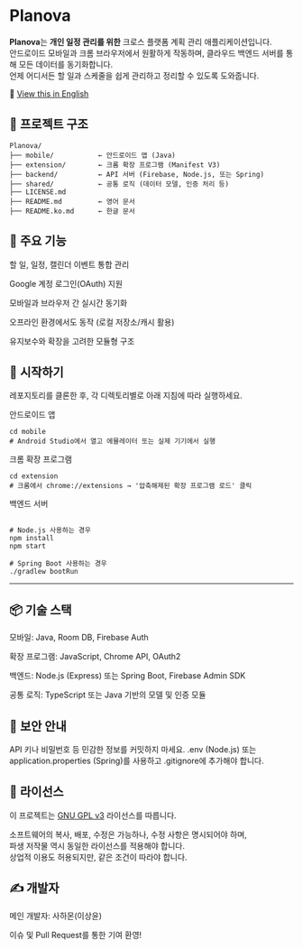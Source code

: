 # Planova

**Planova**는 **개인 일정 관리를 위한** 크로스 플랫폼 계획 관리 애플리케이션입니다.  
안드로이드 모바일과 크롬 브라우저에서 원활하게 작동하며, 클라우드 백엔드 서버를 통해 모든 데이터를 동기화합니다.  
언제 어디서든 할 일과 스케줄을 쉽게 관리하고 정리할 수 있도록 도와줍니다.

📄 [View this in English](./README.md)

## 📁 프로젝트 구조

```plaintext
Planova/
├── mobile/           ← 안드로이드 앱 (Java)
├── extension/        ← 크롬 확장 프로그램 (Manifest V3)
├── backend/          ← API 서버 (Firebase, Node.js, 또는 Spring)
├── shared/           ← 공통 로직 (데이터 모델, 인증 처리 등)
├── LICENSE.md
├── README.md         ← 영어 문서
├── README.ko.md      ← 한글 문서
```
## 🔧 주요 기능
할 일, 일정, 캘린더 이벤트 통합 관리

Google 계정 로그인(OAuth) 지원

모바일과 브라우저 간 실시간 동기화

오프라인 환경에서도 동작 (로컬 저장소/캐시 활용)

유지보수와 확장을 고려한 모듈형 구조

## 🚀 시작하기
레포지토리를 클론한 후, 각 디렉토리별로 아래 지침에 따라 실행하세요.

안드로이드 앱
```
cd mobile
# Android Studio에서 열고 에뮬레이터 또는 실제 기기에서 실행
```

크롬 확장 프로그램
```
cd extension
# 크롬에서 chrome://extensions → '압축해제된 확장 프로그램 로드' 클릭
```

백엔드 서버
```cd backend

# Node.js 사용하는 경우
npm install
npm start

# Spring Boot 사용하는 경우
./gradlew bootRun
```
---
## 📦 기술 스택
모바일: Java, Room DB, Firebase Auth

확장 프로그램: JavaScript, Chrome API, OAuth2

백엔드: Node.js (Express) 또는 Spring Boot, Firebase Admin SDK

공통 로직: TypeScript 또는 Java 기반의 모델 및 인증 모듈

## 🔐 보안 안내
API 키나 비밀번호 등 민감한 정보를 커밋하지 마세요.
.env (Node.js) 또는 application.properties (Spring)를 사용하고 .gitignore에 추가해야 합니다.

## 📄 라이선스
이 프로젝트는 [GNU GPL v3](./LICENSE.md) 라이선스를 따릅니다.

소프트웨어의 복사, 배포, 수정은 가능하나, 수정 사항은 명시되어야 하며,  
파생 저작물 역시 동일한 라이선스를 적용해야 합니다.  
상업적 이용도 허용되지만, 같은 조건이 따라야 합니다.

## ✍️ 개발자
메인 개발자: 사하몬(이상윤)

이슈 및 Pull Request를 통한 기여 환영!